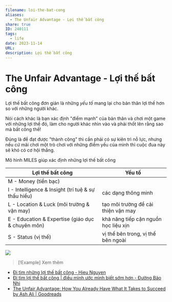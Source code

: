 ```yaml
---
filename: loi-the-bat-cong
aliases:
  - The Unfair Advantage - Lợi thế bất công
share: true
ID: 240111
tags:
  - life
date: 2023-11-14
URL: 
description: Lợi thế bất công
---
```


# The Unfair Advantage - Lợi thế bất công

Lợi thế bất công đơn giản là những *yếu tố* mang lại cho bản thân lợi thế hơn so với những người khác.

Nói cách khác là bạn xác định "điểm mạnh" của bản thân và chơi một game với những lợi thế đó, làm cho người khác nhìn vào và phải thốt lên rằng sao mà bất công thế!

Đúng là để đạt được "thành công" thì cần phải có sự kiên trì nỗ lực, nhưng nếu cứ mãi chơi một trò chơi với những điểm yếu của mình thì cuộc đua này sẽ khó có cơ hội thắng.

Mô hình MILES giúp xác định những lợi thế bất công

| Lợi thế bất công                                    | Yếu tố                               |
| --------------------------------------------------- | ------------------------------------ |
| M - Money (tiền bạc)                                |                                      |
| I - Intelligence & Insight (trí tuệ & sự thấu hiểu) | các dạng thông minh                  |
| L - Location & Luck (môi trường & vận may)          | tạo môi trường để cải thiện vận may  |
| E - Education & Expertise (giáo dục & chuyên môn)   | khả năng tiếp cận nguồn học liệu xịn | 
| S - Status (vị thế)                                 | vị thế bên trong, vị thế bên ngoài   |


![](https://i.imgur.com/a2UFBlw.png)




> [!Example] Xem thêm
- [Đi tìm những lợi thế bất công - Hieu Nguyen](https://www.youtube.com/watch?v=oHa9iwRBem8)
- [Đi tìm lợi thế bất công | điều mình ước mình biết sớm hơn - Đường Bảo Nhi](https://www.youtube.com/watch?v=3lTDATHoKzY)
- [The Unfair Advantage: How You Already Have What It Takes to Succeed by Ash Ali | Goodreads](https://www.goodreads.com/book/show/50714359-the-unfair-advantage)

